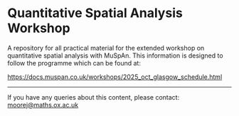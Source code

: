 # Quantitative Spatial Analysis Workshop

A repository for all practical material for the extended workshop on quantitative spatial analysis with MuSpAn. This information is designed to follow the programme which can be found at:

https://docs.muspan.co.uk/workshops/2025_oct_glasgow_schedule.html

---

If you have any queries about this content, please contact:
moorej@maths.ox.ac.uk

